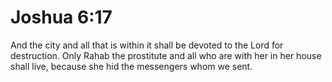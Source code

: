 # Joshua 6:17

And the city and all that is within it shall be devoted to the Lord for destruction. Only Rahab the prostitute and all who are with her in her house shall live, because she hid the messengers whom we sent.

